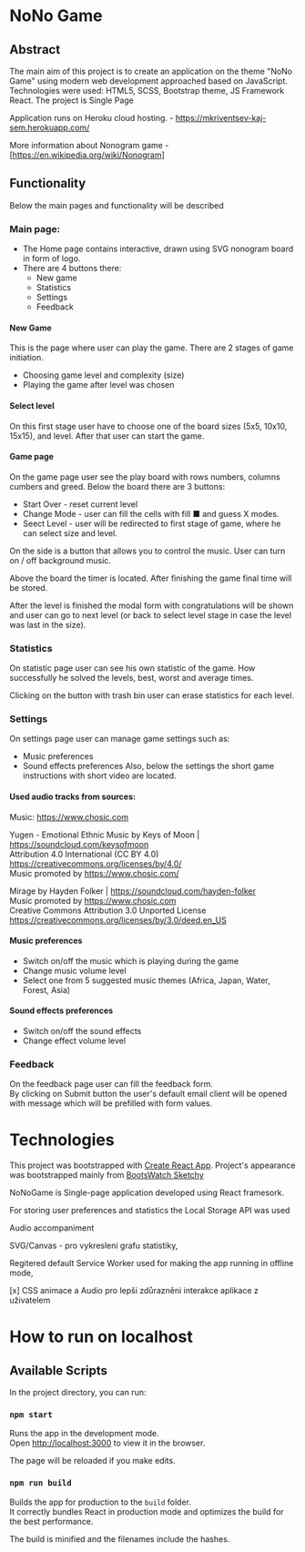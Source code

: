 # NoNo Game

## Abstract
The main aim of this project is to create an application on the theme "NoNo Game" using modern web development approached based on JavaScript. Technologies  were used: HTML5, SCSS, Bootstrap theme, JS Framework React. The project is Single Page 

Application runs on Heroku cloud hosting. - https://mkriventsev-kaj-sem.herokuapp.com/

More information about Nonogram game - [https://en.wikipedia.org/wiki/Nonogram]

## Functionality

Below the main pages and functionality will be described

### Main page:
- The Home page contains interactive, drawn using SVG nonogram board in form of logo.
- There are 4 buttons there:
    - New game
    - Statistics
    - Settings
    - Feedback 

#### New Game
This is the page where user can play the game. There are 2 stages of game initiation.
- Choosing game level and complexity (size)
- Playing the game after level was chosen

#### Select level

On this first stage user have to choose one of the board sizes (5x5, 10x10, 15x15), and level.
After that user can start the game.

#### Game page
On the game page user see the play board with rows numbers, columns cumbers and greed.
Below the board there are 3 buttons:
- Start Over - reset current level
- Change Mode - user can fill the cells with fill ■ and guess X modes.
- Seect Level - user will be redirected to first stage of game, where he can select size and level.

On the side is a button that allows you to control the music. User can turn on / off background music.

Above the board the timer is located. After finishing the game final time will be stored.

After the level is finished the modal form with congratulations will be shown and user can go to next level (or back to select level stage in case the level was last in the size).

### Statistics

On statistic page user can see his own statistic of the game. How successfully he solved the levels, best, worst and average times.

Clicking on the button with trash bin user can erase statistics for each level.


### Settings

On settings page user can manage game settings such as:
- Music preferences
- Sound effects preferences
Also, below the settings the short game instructions with short video are located.

#### Used audio tracks from sources:

Music: https://www.chosic.com 

Yugen - Emotional Ethnic Music by Keys of Moon | https://soundcloud.com/keysofmoon<br />
Attribution 4.0 International (CC BY 4.0)<br />
https://creativecommons.org/licenses/by/4.0/<br />
Music promoted by https://www.chosic.com/ 

Mirage by Hayden Folker | https://soundcloud.com/hayden-folker<br />
Music promoted by https://www.chosic.com<br />
Creative Commons Attribution 3.0 Unported License<br />
https://creativecommons.org/licenses/by/3.0/deed.en_US 

#### Music preferences

- Switch on/off the music which is playing during the game
- Change music volume level
- Select one from 5 suggested music themes (Africa, Japan, Water, Forest, Asia)

#### Sound effects preferences

- Switch on/off the sound effects
- Change effect volume level


### Feedback

On the feedback page user can fill the feedback form. <br />By clicking on Submit button the user's default email client will be opened with message which will be prefilled with form values.



# Technologies

This project was bootstrapped with [Create React App](https://github.com/facebook/create-react-app).
Project's appearance was bootstrapped mainly from [BootsWatch Sketchy](https://bootswatch.com/sketchy/)

NoNoGame is Single-page application developed using React framesork.

For storing user preferences and statistics the Local Storage API was used

Audio accompaniment

SVG/Canvas - pro vykresleni grafu statistiky,

Regitered default Service Worker used for making the app running in offline mode,


[x] CSS animace a Audio pro lepši zdůrazněni interakce aplikace z uživatelem



# How to run on localhost

## Available Scripts

In the project directory, you can run:

### `npm start`

Runs the app in the development mode.<br />
Open [http://localhost:3000](http://localhost:3000) to view it in the browser.

The page will be reloaded if you make edits.


### `npm run build`

Builds the app for production to the `build` folder.<br />
It correctly bundles React in production mode and optimizes the build for the best performance.

The build is minified and the filenames include the hashes.<br />
